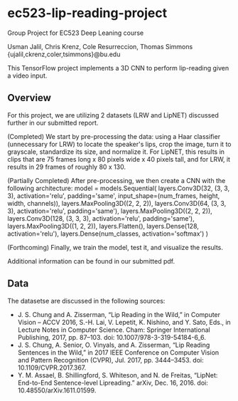 # ec523-lip-reading-project
Group Project for EC523 Deep Leaning course

Usman Jalil, Chris Krenz, Cole Resurreccion, Thomas Simmons
{ujalil,ckrenz,coler,tsimmons}@bu.edu

This TensorFlow project implements a 3D CNN to perform lip-reading given a video input.


## Overview

For this project, we are utilizing 2 datasets (LRW and LipNET) discussed further in our submitted report.

(Completed) We start by pre-processing the data: using a Haar classifier (unnecessary for LRW) to locate the speaker's lips, crop the image, turn it to grayscale, standardize its size, and normalize it.  For LipNET, this results in clips that are 75 frames long x 80 pixels wide x 40 pixels tall, and for LRW, it results in 29 frames of roughly 80 x 130.

(Partially Completed) After pre-processing, we then create a CNN with the following architecture:
model = models.Sequential(
    layers.Conv3D(32,   (3, 3, 3), activation='relu', padding='same', input_shape=(num_frames, height, width, channels)),
    layers.MaxPooling3D((2, 2, 2)),
    layers.Conv3D(64,   (3, 3, 3), activation='relu', padding='same'),
    layers.MaxPooling3D((2, 2, 2)),
    layers.Conv3D(128,  (3, 3, 3), activation='relu', padding='same'),
    layers.MaxPooling3D((1, 2, 2)), 
    layers.Flatten(),
    layers.Dense(128, activation='relu'),
    layers.Dense(num_classes, activation='softmax')
)

(Forthcoming) Finally, we train the model, test it, and visualize the results.

Additional information can be found in our submitted pdf.

## Data

The datasetse are discussed in the following sources:
  - J. S. Chung and A. Zisserman, “Lip Reading in the Wild,” in Computer Vision –  ACCV 2016, S.-H. Lai, V. Lepetit, K. Nishino, and Y. Sato, Eds., in Lecture Notes in Computer Science. Cham: Springer International Publishing, 2017, pp. 87–103. doi: 10.1007/978-3-319-54184-6_6.
  - J. S. Chung, A. Senior, O. Vinyals, and A. Zisserman, “Lip Reading Sentences in the Wild,” in 2017 IEEE Conference on Computer Vision and Pattern Recognition (CVPR), Jul. 2017, pp. 3444–3453. doi: 10.1109/CVPR.2017.367.
  - Y. M. Assael, B. Shillingford, S. Whiteson, and N. de Freitas, “LipNet: End-to-End Sentence-level Lipreading.” arXiv, Dec. 16, 2016. doi: 10.48550/arXiv.1611.01599.
